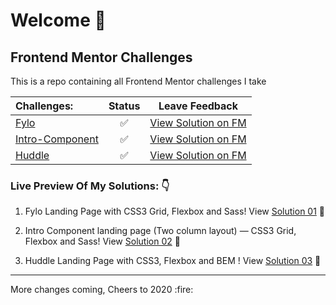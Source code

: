 # Welcome 🙌

## Frontend Mentor Challenges

This is a repo containing all Frontend Mentor challenges I take

|Challenges:|Status |Leave Feedback|
|:----------|:------:|:--------------:|
|[Fylo](https://github.com/simeon4real/Frontend-Mentor/tree/master/fylo)| ✅| [View Solution on FM](https://www.frontendmentor.io/solutions/fylo-landing-page-using-css-grid-flexbox-sass-and-bem-NA0JyxIH) |
|[Intro-Component](https://github.com/simeon4real/Frontend-Mentor/tree/master/intro-component-sign-up)| ✅|  [View Solution on FM](https://www.frontendmentor.io/solutions/sass-html5-npm-2mhsUOnR) |
|[Huddle](https://github.com/simeon4real/Frontend-Mentor/tree/master/Huddle) | ✅ | [View Solution on FM](https://www.frontendmentor.io/solutions/responsive-huddle-landing-page-using-css3-flexbox-and-bem-oEeKHXYb) |




### Live Preview Of My Solutions: 👇

1. Fylo Landing Page with CSS3 Grid, Flexbox and Sass!
View [Solution 01](https://simeon4real.github.io/fylo/) 🚀

2. Intro Component landing page (Two column layout) &mdash; CSS3 Grid, Flexbox and Sass!
View [Solution 02](https://simeon4real.github.io/Frontendmentor-challenge/) 🚀

3. Huddle Landing Page with CSS3, Flexbox and BEM !
View [Solution 03](https://simeon4real.github.io/Frontend-Mentor/Huddle/index.html) 🚀




<hr>
More changes coming, Cheers to 2020 :fire: 
